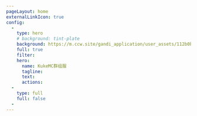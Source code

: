 ```yaml
---
pageLayout: home
externalLinkIcon: true
config:
  -
    type: hero
    # background: tint-plate
    background: https://m.ccw.site/gandi_application/user_assets/112b0b7697f2e2387b0c78cad7727b90.png
    full: true
    filter: 
    hero:
      name: KukeMC群组服
      tagline: 
      text: 
      actions:
  -
    type: full
    full: false
  -
---
```

